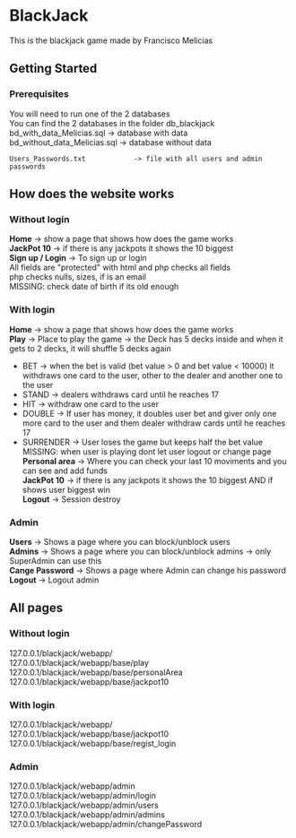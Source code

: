 # BlackJack

This is the blackjack game made by Francisco Melicias

## Getting Started

### Prerequisites

You will need to run one of the 2 databases <br />
	You can find the 2 databases in the folder db_blackjack <br />
	bd_with_data_Melicias.sql      -> database with data <br />
	bd_without_data_Melicias.sql   -> database without data <br />
	
	Users_Passwords.txt            -> file with all users and admin passwords

## How does the website works

### Without login

**Home**          -> show a page that shows how does the game works <br />
**JackPot 10**     -> if there is any jackpots it shows the 10 biggest <br />
**Sign up / Login** -> To sign up or login <br />
					All fields are "protected" with html and php checks all fields <br />
						php checks nulls, sizes, if is an email <br />
					MISSING: check date of birth if its old enough <br />

### With login

**Home**          -> show a page that shows how does the game works <br />
**Play** 		  -> Place to play the game -> the Deck has 5 decks inside and when it gets to 2 decks, it will shuffle 5 decks again <br />
* BET -> when the bet is valid (bet value > 0 and bet value < 10000) it withdraws one card to the user, other to the dealer and another one to the user
* STAND -> dealers withdraws card until he reaches 17
* HIT -> withdraw one card to the user
* DOUBLE -> If user has money, it doubles user bet and giver only one more card to the user and them dealer withdraw cards until he reaches 17
* SURRENDER -> User loses the game but keeps half the bet value
	MISSING: when user is playing dont let user logout or change page <br />
**Personal area**     -> Where you can check your last 10 moviments and you can see and add funds <br />
**JackPot 10**     -> if there is any jackpots it shows the 10 biggest AND if shows user biggest win <br />
**Logout** -> Session destroy <br />

### Admin

**Users**          -> Shows a page where you can block/unblock users <br />
**Admins**     -> Shows a page where you can block/unblock admins -> only SuperAdmin can use this <br />
**Cange Password** -> Shows a page where Admin can change his password <br />
**Logout** -> Logout admin <br />

## All pages

### Without login

127.0.0.1/blackjack/webapp/ <br />
127.0.0.1/blackjack/webapp/base/play <br />
127.0.0.1/blackjack/webapp/base/personalArea <br />
127.0.0.1/blackjack/webapp/base/jackpot10 <br />

### With login

127.0.0.1/blackjack/webapp/ <br />
127.0.0.1/blackjack/webapp/base/jackpot10 <br />
127.0.0.1/blackjack/webapp/base/regist_login <br />

### Admin

127.0.0.1/blackjack/webapp/admin <br />
127.0.0.1/blackjack/webapp/admin/login <br />
127.0.0.1/blackjack/webapp/admin/users <br />
127.0.0.1/blackjack/webapp/admin/admins <br />
127.0.0.1/blackjack/webapp/admin/changePassword <br />

